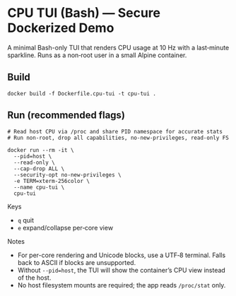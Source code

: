 # CPU TUI (Bash) — Secure Dockerized Demo

A minimal Bash-only TUI that renders CPU usage at 10 Hz with a last‑minute sparkline. Runs as a non‑root user in a small Alpine container.

## Build

```
docker build -f Dockerfile.cpu-tui -t cpu-tui .
```

## Run (recommended flags)

```
# Read host CPU via /proc and share PID namespace for accurate stats
# Run non-root, drop all capabilities, no-new-privileges, read-only FS

docker run --rm -it \
  --pid=host \
  --read-only \
  --cap-drop ALL \
  --security-opt no-new-privileges \
  -e TERM=xterm-256color \
  --name cpu-tui \
  cpu-tui
```

Keys
- `q` quit
- `e` expand/collapse per‑core view

Notes
- For per-core rendering and Unicode blocks, use a UTF‑8 terminal. Falls back to ASCII if blocks are unsupported.
- Without `--pid=host`, the TUI will show the container’s CPU view instead of the host.
- No host filesystem mounts are required; the app reads `/proc/stat` only.

